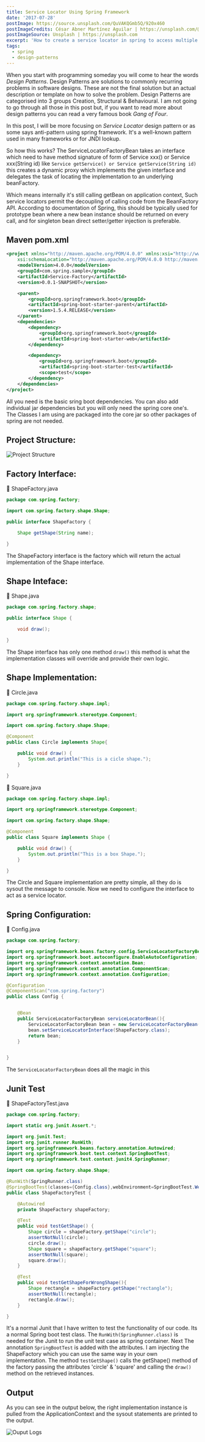 ```yaml
---
title: Service Locator Using Spring Framework
date: '2017-07-28'
postImage: https://source.unsplash.com/QuVAKQGmb5Q/920x460
postImageCredits: César Abner Martínez Aguilar | https://unsplash.com/@nosoycesar
postImageSource: Unsplash | https://unsplash.com
excerpt: 'How to create a service locator in spring to access multiple beans or locate a specific service bean implementation programmatically'
tags:
  - spring
  - design-patterns
---
```


When you start with programming someday you will come to hear the words _Design Patterns_. Design Patterns are solutions to commonly recurring problems in software designs. These are not the final solution but an actual description or template on how to solve the problem. Design Patterns are categorised into 3 groups Creation, Structural & Behavioural. I am not going to go through all those in this post but, if you want to read more about design patterns you can read a very famous book _Gang of Four_.

In this post, I will be more focusing on _Service Locator_ design pattern or as some says anti-pattern using spring framework. It's a well-known pattern used in many frameworks or for JNDI lookup.

So how this works? The ServiceLocatorFactoryBean takes an interface which need to have method signature of form of Service xxx() or Service xxx(String id) like `Service getService() or Service getService(String id)` this creates a dynamic proxy which implements the given interface and delegates the task of locating the implementation to an underlying beanFactory.

Which means internally it's still calling getBean on application context, Such service locators permit the decoupling of calling code from the BeanFactory API. According to documentation of Spring, this should be typically used for prototype bean where a new bean instance should be returned on every call, and for singleton bean direct setter/getter injection is preferable.

## Maven pom.xml

```xml
<project xmlns="http://maven.apache.org/POM/4.0.0" xmlns:xsi="http://www.w3.org/2001/XMLSchema-instance"
	xsi:schemaLocation="http://maven.apache.org/POM/4.0.0 http://maven.apache.org/xsd/maven-4.0.0.xsd">
	<modelVersion>4.0.0</modelVersion>
	<groupId>com.spring.sample</groupId>
	<artifactId>Service-Factory</artifactId>
	<version>0.0.1-SNAPSHOT</version>

	<parent>
		<groupId>org.springframework.boot</groupId>
		<artifactId>spring-boot-starter-parent</artifactId>
		<version>1.5.4.RELEASE</version>
	</parent>
	<dependencies>
		<dependency>
			<groupId>org.springframework.boot</groupId>
			<artifactId>spring-boot-starter-web</artifactId>
		</dependency>

		<dependency>
            <groupId>org.springframework.boot</groupId>
            <artifactId>spring-boot-starter-test</artifactId>
            <scope>test</scope>
        </dependency>
	</dependencies>
</project>
```

All you need is the basic sring boot dependencies. You can also add individual jar dependencies but you will only need the spring core one's. The Classes I am using are packaged into the core jar so other packages of spring are not needed.

## Project Structure:

![Project Structure](/images/project-structure.PNG)

## Factory Interface:

:link: ShapeFactory.java

```java
package com.spring.factory;

import com.spring.factory.shape.Shape;

public interface ShapeFactory {

    Shape getShape(String name);

}
```

The ShapeFactory interface is the factory which will return the actual implementation of the Shape interface.

## Shape Inteface:

:link: Shape.java

```java
package com.spring.factory.shape;

public interface Shape {

    void draw();

}
```

The Shape interface has only one method `draw()` this method is what the implementation classes will override and provide their own logic.

## Shape Implementation:

:link: Circle.java

```java
package com.spring.factory.shape.impl;

import org.springframework.stereotype.Component;

import com.spring.factory.shape.Shape;

@Component
public class Circle implements Shape{

    public void draw() {
        System.out.println("This is a cicle shape.");
    }

}
```

:link: Square.java

```java
package com.spring.factory.shape.impl;

import org.springframework.stereotype.Component;

import com.spring.factory.shape.Shape;

@Component
public class Square implements Shape {

    public void draw() {
        System.out.println("This is a box Shape.");
    }

}
```

The Circle and Square implementation are pretty simple, all they do is sysout the message to console. Now we need to configure the interface to act as a service locator.

## Spring Configuration:

:link: Config.java

```java
package com.spring.factory;

import org.springframework.beans.factory.config.ServiceLocatorFactoryBean;
import org.springframework.boot.autoconfigure.EnableAutoConfiguration;
import org.springframework.context.annotation.Bean;
import org.springframework.context.annotation.ComponentScan;
import org.springframework.context.annotation.Configuration;

@Configuration
@ComponentScan("com.spring.factory")
public class Config {


    @Bean
    public ServiceLocatorFactoryBean serviceLocatorBean(){
        ServiceLocatorFactoryBean bean = new ServiceLocatorFactoryBean();
        bean.setServiceLocatorInterface(ShapeFactory.class);
        return bean;
    }


}
```

The `ServiceLocatorFactoryBean` does all the magic in this

## Junit Test

:link: ShapeFactoryTest.java

```java
package com.spring.factory;

import static org.junit.Assert.*;

import org.junit.Test;
import org.junit.runner.RunWith;
import org.springframework.beans.factory.annotation.Autowired;
import org.springframework.boot.test.context.SpringBootTest;
import org.springframework.test.context.junit4.SpringRunner;

import com.spring.factory.shape.Shape;

@RunWith(SpringRunner.class)
@SpringBootTest(classes={Config.class},webEnvironment=SpringBootTest.WebEnvironment.NONE)
public class ShapeFactoryTest {

    @Autowired
    private ShapeFactory shapeFactory;

    @Test
    public void testGetShape() {
        Shape circle = shapeFactory.getShape("circle");
        assertNotNull(circle);
        circle.draw();
        Shape square = shapeFactory.getShape("square");
        assertNotNull(square);
        square.draw();
    }

    @Test
    public void testGetShapeForWrongShape(){
        Shape rectangle = shapeFactory.getShape("rectangle");
        assertNotNull(rectangle);
        rectangle.draw();
    }

}
```

It's a normal Junit that I have written to test the functionality of our code. Its a normal Spring boot test class. The `RunWith(SpringRunner.class)` is needed for the Junit to run the unit test case as spring container. Next The annotation `SpringBootTest` is added with the attributes. I am injecting the ShapeFactory which you can use the same way in your own implementation. The method `testGetShape()` calls the getShape() method of the factory passing the attributes 'circle' & 'square' and calling the `draw()` method on the retrieved instances.

## Output

As you can see in the output below, the right implementation instance is pulled from the ApplicationContext and the sysout statements are printed to the output.

![Ouput Logs](/images/output_logs.PNG)
